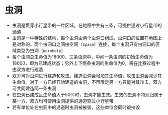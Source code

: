 # 虫洞

- 虫洞是贯穿小行星带的一片区域，在地图中共有三条，可提供通过小行星带的通道
- 虫洞是一种特殊的结构，每个虫洞由两个虫洞口组成，虫洞口的位置在地图上是对称的。两个虫洞口之间由空间（`Space`）连接，每个虫洞只有虫洞口的区域类型为虫洞（`Wormhole`）
- 每个虫洞总生命值为18000。三条虫洞中，中间一条虫洞的初始生命值为18000，即为已建成状态；另外上下两条虫洞的生命值为0，需在比赛过程中由双方进行建造
- 双方可对虫洞进行建造和攻击。建造虫洞会增加其生命值，攻击虫洞会减少其生命值。对于一方已经开始建造的虫洞，不再限定另一方只能对其攻击，双方可共同建造同一条虫洞
- 在虫洞已建成且生命值大于50%时，虫洞才能生效。生效的虫洞不特别归属于某一方，双方均可使用虫洞提供的通道穿过小行星带
- 若有单位处在虫洞中的通道时虫洞被摧毁，这些单位会同时被摧毁
